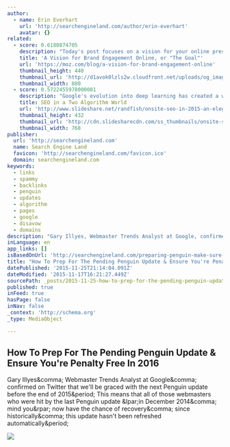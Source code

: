 ```yaml
---
author:
  - name: Erin Everhart
    url: 'http://searchengineland.com/author/erin-everhart'
    avatar: {}
related:
  - score: 0.6180874705
    description: "Today's post focuses on a vision for your online presence. This vision outlines what it takes to be the best, both from an overall reputation and visibility standpoint, as well as an SEO point of view. The reason these are tied together is simple: Your overall online reputation and visibility is a huge factor in your SEO."
    title: 'A Vision for Brand Engagement Online, or "The Goal"'
    url: 'https://moz.com/blog/a-vision-for-brand-engagement-online'
    thumbnail_height: 440
    thumbnail_url: 'http://d1avok0lzls2w.cloudfront.net/uploads/og_image/55a48e44b87a61.72180348.jpg'
    thumbnail_width: 880
  - score: 0.5722455978000001
    description: "Google's evolution into deep learning has created a whole new kind of algorithm; one that differs substantially from the type of ranking system SEOs & marketer..."
    title: SEO in a Two Algorithm World
    url: 'http://www.slideshare.net/randfish/onsite-seo-in-2015-an-elegant-weapon-for-a-more-civilized-marketer'
    thumbnail_height: 432
    thumbnail_url: 'http://cdn.slidesharecdn.com/ss_thumbnails/onsite-seo-arial-2015-150715065545-lva1-app6891-thumbnail-4.jpg?cb=1447629106'
    thumbnail_width: 768
publisher:
  url: 'http://searchengineland.com'
  name: Search Engine Land
  favicon: 'http://searchengineland.com/favicon.ico'
  domain: searchengineland.com
keywords:
  - links
  - spammy
  - backlinks
  - penguin
  - updates
  - algorithm
  - pages
  - google
  - disavow
  - domains
description: "Gary Illyes, Webmaster Trends Analyst at Google, confirmed on Twitter that we'll be graced with the next Penguin update before the end of 2015. This means that all of those webmasters who were hit by the last Penguin update (in December 2014, mind you) now have the chance of recovery, since historically, this update hasn't been refreshed automatically."
inLanguage: en
app_links: []
isBasedOnUrl: 'http://searchengineland.com/preparing-penguin-make-sure-youre-penalty-free-2016-235834'
title: "How To Prep For The Pending Penguin Update & Ensure You're Penalty Free In 2016"
datePublished: '2015-11-25T21:14:04.091Z'
dateModified: '2015-11-17T16:21:27.449Z'
sourcePath: _posts/2015-11-25-how-to-prep-for-the-pending-penguin-update-and-ensure-youre-p.md
published: true
inFeed: true
hasPage: false
inNav: false
_context: 'http://schema.org'
_type: MediaObject

---
```

<article style=""><h1>How To Prep For The Pending Penguin Update &amp; Ensure You're Penalty Free In 2016</h1><p>Gary Illyes&amp;comma; Webmaster Trends Analyst at Google&amp;comma; confirmed on Twitter that we'll be graced with the next Penguin update before the end of 2015&amp;period; This means that all of those webmasters who were hit by the last Penguin update &amp;lpar;in December 2014&amp;comma; mind you&amp;rpar; now have the chance of recovery&amp;comma; since historically&amp;comma; this update hasn't been refreshed automatically&amp;period;</p><img src="http://searchengineland.com/figz/wp-content/seloads/2015/02/google-3penguins1-ss-1920.jpg" /></article>